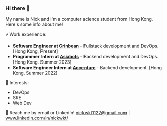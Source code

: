 ### Hi there 👋

My name is Nick and I'm a computer science student from Hong Kong. Here's some info about me!

⚡ Work experience: <br>
- **Software Engineer at [Grinbean](https://grinbean.hk)** - Fullstack development and DevOps. [Hong Kong, Present]
- **Programmer Intern at [Asiabots](https://www.asiabots.com)** - Backend development and DevOps. [Hong Kong. Summer 2023]
- **Software Engineer Intern at [Accenture](https://www.accenture.com/hk-en)** - Backend development. [Hong Kong. Summer 2022]

🌱 Interests:
- DevOps
- SRE
- Web Dev

💬 Reach me by email or LinkedIn! nickwkt1122@gmail.com | www.linkedin.com/in/nickwkt/
